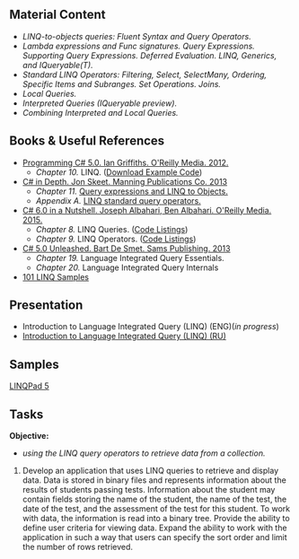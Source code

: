 ## Material Content 
- *LINQ-to-objects queries: Fluent Syntax and Query Operators.*
- *Lambda expressions and Func signatures. Query Expressions. Supporting Query Expressions. Deferred Evaluation. LINQ, Generics, and IQueryable(T).*
- *Standard LINQ Operators: Filtering, Select, SelectMany, Ordering, Specific Items and Subranges. Set Operations. Joins.*
- *Local Queries.*
- *Interpreted Queries (IQueryable preview).*
- *Combining Interpreted and Local Queries.*

## Books & Useful References 
- [Programming C# 5.0. Ian Griffiths. O'Reilly Media. 2012.](http://shop.oreilly.com/product/0636920024064.do) 
   - *Chapter 10.* LINQ. ([Download Example Code](https://resources.oreilly.com/examples/0636920024064/blob/master/Ch10.zip)) 
- [C# in Depth. Jon Skeet. Manning Publications Co. 2013](https://www.manning.com/books/c-sharp-in-depth-third-edition)
   - *Chapter 11.* [Query expressions and LINQ to Objects.](https://livebook.manning.com/#!/book/c-sharp-in-depth-third-edition/chapter-11/)
   - *Appendix A.* [LINQ standard query operators.](https://livebook.manning.com/#!/book/c-sharp-in-depth-third-edition/appendix-A/)
- [C# 6.0 in a Nutshell. Joseph Albahari, Ben Albahari. O'Reilly Media. 2015.](http://shop.oreilly.com/product/0636920040323.do)
   - *Chapter 8.* LINQ Queries. ([Code Listings](http://www.albahari.com/nutshell/ch08.aspx))
   - *Chapter 9.* LINQ Operators. ([Code Listings](http://www.albahari.com/nutshell/ch09.aspx))
- [C# 5.0 Unleashed. Bart De Smet. Sams Publishing. 2013](https://www.goodreads.com/book/show/16284093-c-5-0-unleashed)
   - *Chapter 19.* Language Integrated Query Essentials.
   - *Chapter 20.* Language Integrated Query Internals
- [101 LINQ Samples](https://code.msdn.microsoft.com/101-LINQ-Samples-3fb9811b)

## Presentation 
- Introduction to Language Integrated Query (LINQ) (ENG)(*in progress*)
- [Introduction to Language Integrated Query (LINQ) (RU)](https://github.com/EPM-RD-NETLAB/.NET-Framework-modules/blob/master/M11.%20Introduction%20to%20Language%20Integrated%20Query%20(LINQ)/Introduction%20to%20Language%20Integrated%20Query%20(LINQ).pptx)

## Samples 
[LINQPad 5](https://github.com/EPM-RD-NETLAB/.NET-Framework-modules/tree/master/M11.%20Introduction%20to%20Language%20Integrated%20Query%20(LINQ)/Samples/LINQPad%205)

## Tasks  
**Objective:** 
- *using the LINQ query operators to retrieve data from a collection.*
1. Develop an application that uses LINQ queries to retrieve and display data. Data is stored in binary files and represents information about the results of students passing tests. Information about the student may contain fields storing the name of the student, the name of the test, the date of the test, and the assessment of the test for this student. To work with data, the information is read into a binary tree. Provide the ability to define user criteria for viewing data. Expand the ability to work with the application in such a way that users can specify the sort order and limit the number of rows retrieved.


